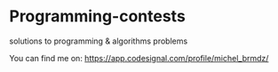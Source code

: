 # Programming-contests
solutions to programming &amp; algorithms problems

You can find me on:
https://app.codesignal.com/profile/michel_brmdz/
